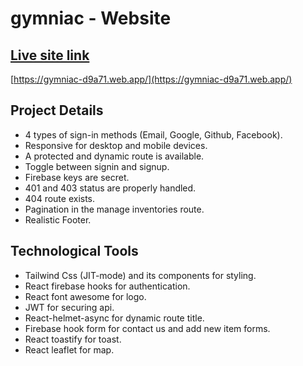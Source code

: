 # gymniac - Website

## [Live site link](https://gymniac-d9a71.web.app/)

[https://gymniac-d9a71.web.app/](https://gymniac-d9a71.web.app/)

## Project Details

* 4 types of sign-in methods (Email, Google, Github, Facebook).
* Responsive for desktop and mobile devices.
* A protected and dynamic route is available.
* Toggle between signin and signup.
* Firebase keys are secret.
* 401 and 403 status are properly handled.
* 404 route exists.
* Pagination in the manage inventories route.
* Realistic Footer.

## Technological Tools

* Tailwind Css (JIT-mode) and its components for styling.
* React firebase hooks for authentication.
* React font awesome for logo.
* JWT for securing api.
* React-helmet-async for dynamic route title.
* Firebase hook form for contact us and add new item forms.
* React toastify for toast.
* React leaflet for map.